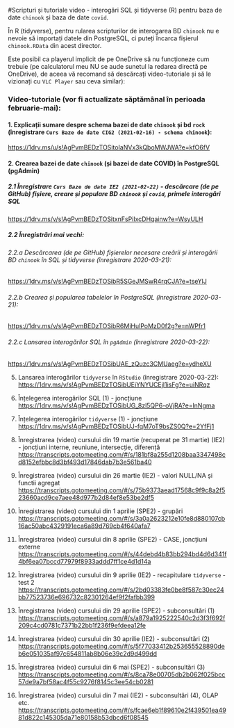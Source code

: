 #Scripturi și tutoriale video - interogări SQL și tidyverse (R) pentru baza de date `chinook` și baza de date `covid`.

În R (tidyverse), pentru rularea scripturilor de interogarea BD `chinook` nu e nevoie să importați datele din PostgreSQL, ci puteți încarca fișierul `chinook.RData` din acest director.

Este posibil ca playerul implicit de pe OneDrive să nu funcționeze cum trebuie (pe calculatorul meu NU se aude sunetul la redarea directă pe OneDrive), de aceea vă recomand să descărcați video-tutoriale și să le vizionați cu `VLC Player` sau ceva similar):

### Video-tutoriale (vor fi actualizate săptămânal în perioada februarie-mai):

#### 1. Explicații sumare despre schema bazei de date `chinook` și bd `rock` (înregistrare `Curs Baze de date CIG2 (2021-02-16) - schema chinook`): 
  https://1drv.ms/u/s!AgPvmBEDzTOSitoIaNVx3kQboMWJWA?e=kfO6fV


#### 2. Crearea bazei de date `chinook` (și bazei de date COVID) în PostgreSQL (pgAdmin)

#####  2.1 Înregistrare `Curs Baze de date IE2 (2021-02-22)` - descărcare (de pe GitHub) fișiere, creare și populare BD `chinook` și `covid`, primele interogări SQL  
  https://1drv.ms/v/s!AgPvmBEDzTOSitxnFsPiIxcDHqainw?e=WsyULH 

#####  2.2 Înregistrări mai vechi:    
######    2.2.a Descărcarea (de pe GitHub) fișierelor necesare creării și interogării BD `chinook` în SQL și tidyverse (înregistrare 2020-03-21):
 https://1drv.ms/v/s!AgPvmBEDzTOSibR5SGeJMSwR4rqCJA?e=tseYlJ
######    2.2.b Crearea și popularea tabelelor în PostgreSQL (înregistrare 2020-03-21): 
 https://1drv.ms/v/s!AgPvmBEDzTOSibR6MiHulPoMzD0f2g?e=nWPfr1
######   2.2.c Lansarea interogărilor SQL în `pgAdmin` (înregistrare 2020-03-22):
 https://1drv.ms/v/s!AgPvmBEDzTOSibUAE_zQuzc3CMUaeg?e=ydheXU




5. Lansarea interogărilor `tidyverse` în `RStudio` (înregistrare 2020-03-22):
https://1drv.ms/v/s!AgPvmBEDzTOSibUEiYNYUCEjl1isFg?e=uiNRqz

6. Înțelegerea interogărilor SQL (1) - joncțiune
https://1drv.ms/v/s!AgPvmBEDzTOSibUG_8zl5QP6-oVjRA?e=lnNgma

7. Înțelegerea interogărilor `tidyverse` (1) - joncțiune
https://1drv.ms/v/s!AgPvmBEDzTOSibUJ-fqM7oT9bsZS0Q?e=2YfFj1

8. Înregistrarea (video) cursului din 19 martie (recuperat pe 31 martie) (IE2) - joncțiuni interne, reuniune, intersecție, diferență
https://transcripts.gotomeeting.com/#/s/181bf8a255d1208baa3347498cd8152efbbc8d3bf493d17846dab7b3e561ba40

9. Înregistrarea (video) cursului din 26 martie (IE2) - valori NULL/NA și functii agregat
https://transcripts.gotomeeting.com/#/s/75b9373aead17568c9f9c8a2f523660acd9ce7aee48d977b2d84ef8e53be2df5

10. Înregistrarea (video) cursului din 1 aprilie (SPE2) - grupări
https://transcripts.gotomeeting.com/#/s/3a0a2623212e10fe8d880107cb16ac50abc4329191eca6a89d769cb4f640afa7

11. Înregistrarea (video) cursului din 8 aprilie (SPE2) - CASE, joncțiuni externe
https://transcripts.gotomeeting.com/#/s/44debd4b83bb294bd4d6d341f4bf6ea07bccd77979f8933addd7ff1ce4d1d14a

12. Înregistrarea (video) cursului din 9 aprilie (IE2) - recapitulare `tidyverse` - test 2
https://transcripts.gotomeeting.com/#/s/2bd03383fe0be8f587c30ec24bb77523736e696732c82301264ef9f2fafbb399

13. Înregistrarea (video) cursului din 29 aprilie (SPE2) - subconsultări (1)
https://transcripts.gotomeeting.com/#/s/a879a1925222540c2d3f3f692f209c4cd0781c7371b22bb1f236f9efdeea12fe

14. Înregistrarea (video) cursului din 30 aprilie (IE2) - subconsultări (2)
https://transcripts.gotomeeting.com/#/s/5f77033412b253655528890deb6e051035af97c654811ab8b06e39c2d9d499dd

15. Înregistrarea (video) cursului din 6 mai (SPE2) - subconsultări (3)
https://transcripts.gotomeeting.com/#/s/8ca78e00705db2b062f025bcc57de9a7bf58ac4f55c9276f8145c3ee54cb0281

16. Înregistrarea (video) cursului din 7 mai (IE2) - subconsultări (4), OLAP etc.
https://transcripts.gotomeeting.com/#/s/fcae6eb1f89610e2f439501ea4981d822c145305da71e80158b53dbcd6f08545
